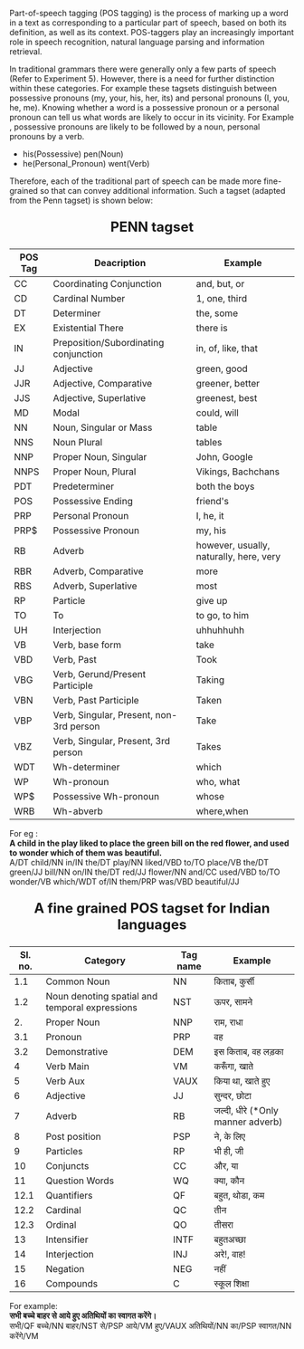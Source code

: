 Part-of-speech tagging (POS tagging) is the process of marking up a word in a text as corresponding to a particular part of speech, based on both its definition, as well as its context. POS-taggers play an increasingly important role in speech recognition, natural language parsing and information retrieval.

In traditional grammars there were generally only a few parts of speech (Refer to Experiment 5). However, there is a need for further distinction within these categories. For example these tagsets distinguish between possessive pronouns (my, your, his, her, its) and personal pronouns (I, you, he, me). Knowing whether a word is a possessive pronoun or a personal pronoun can tell us what words are likely to occur in its vicinity.
For Example , possessive pronouns are likely to be followed by a noun, personal pronouns by a verb.
- his(Possessive) pen(Noun)
- he(Personal_Pronoun) went(Verb)


Therefore, each of the traditional part of speech can be made more fine-grained so that can convey additional information. Such a tagset (adapted from the Penn tagset) is shown below:

<p style="text-align:center; font-size:24px"><b>PENN tagset</b></p>

|POS Tag|Deacription|Example|
|---|---|---|
|CC |Coordinating Conjunction|and, but, or|
|CD |Cardinal Number|1, one, third|
|DT |Determiner|the, some|
|EX |Existential There|there is|
|IN |Preposition/Subordinating conjunction|in, of, like, that|
|JJ |Adjective|green, good|
|JJR|Adjective, Comparative|greener, better|
|JJS|Adjective, Superlative|greenest, best|
|MD |Modal|could, will|
|NN |Noun, Singular or Mass|table|
|NNS|Noun Plural|tables|
|NNP|Proper Noun, Singular|John, Google|
|NNPS|Proper Noun, Plural|Vikings, Bachchans|
|PDT|Predeterminer|both the boys|
|POS|Possessive Ending|friend's|
|PRP|Personal Pronoun|I, he, it|
|PRP&#36;|Possessive Pronoun|my, his|
|RB |Adverb|however, usually, naturally, here, very|
|RBR|Adverb, Comparative|more|
|RBS|Adverb, Superlative|most|
|RP|Particle|give up|
|TO |To |to go, to him|
|UH |Interjection|uhhuhhuhh|
|VB |Verb, base form|take|
|VBD|Verb, Past|Took|
|VBG|Verb, Gerund/Present Participle|Taking|
|VBN|Verb, Past Participle|Taken|
|VBP|Verb, Singular, Present, non-3rd person|Take|
|VBZ|Verb, Singular, Present, 3rd person|Takes|
|WDT|Wh-determiner|which|
|WP |Wh-pronoun|who, what|
|WP&#36;|Possessive Wh-pronoun|whose|
|WRB|Wh-abverb|where,when|



For eg :<br/>
**A child in the play liked to place the green bill on the red flower, and used to wonder which of them was beautiful.**<br/>
A/DT child/NN in/IN the/DT play/NN liked/VBD to/TO place/VB the/DT green/JJ bill/NN on/IN the/DT red/JJ flower/NN and/CC used/VBD to/TO wonder/VB which/WDT of/IN them/PRP was/VBD beautiful/JJ


<p style="text-align:center; font-size:24px"><b>A fine grained POS tagset for Indian languages</b></p>


|Sl. no.|Category|Tag name|Example|
|---|---|---|---|
|1.1|Common Noun|NN |किताब, कुर्सी|
|1.2|Noun denoting spatial and temporal expressions|NST|ऊपर, सामने|
|2. |Proper Noun|NNP|राम, राधा|
|3.1|Pronoun|PRP|वह|
|3.2|Demonstrative|DEM|इस किताब, वह लड़का|
|4  |Verb Main|VM|करूँगा, खाते|
|5  |Verb Aux|VAUX|किया था, खाते हुए|
|6  |Adjective|JJ|सुन्दर, छोटा|
|7  |Adverb|RB|जल्दी, धीरे (*Only manner adverb)|
|8  |Post position|PSP|ने, के लिए|
|9  |Particles|RP|भी ही, जी|
|10 |Conjuncts|CC|और, या|
|11 |Question Words|WQ|क्या, कौन|
|12.1|Quantifiers|QF|बहुत, थोडा, कम|
|12.2|Cardinal|QC|तीन|
|12.3|Ordinal|QO|तीसरा|
|13 |Intensifier|INTF|बहुतअच्छा|
|14 |Interjection|INJ|अरे!, वाह!|
|15 |Negation|NEG|नहीं|
|16 |Compounds|C |स्कूल शिक्षा|


For example:<br/>
**सभी बच्चे बाहर से आये हुए अतिथियों का स्वागत करेंगे।**<br/>
सभी/QF बच्चे/NN बाहर/NST से/PSP आये/VM हुए/VAUX अतिथियों/NN का/PSP स्वागत/NN करेंगे/VM

